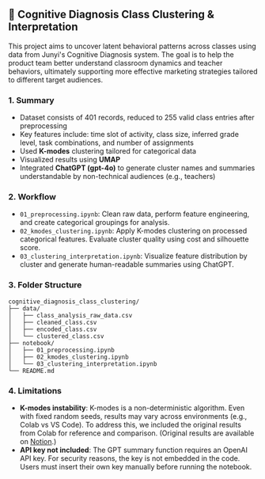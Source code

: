 ## 🧠 Cognitive Diagnosis Class Clustering & Interpretation

This project aims to uncover latent behavioral patterns across classes using data from Junyi's Cognitive Diagnosis system. The goal is to help the product team better understand classroom dynamics and teacher behaviors, ultimately supporting more effective marketing strategies tailored to different target audiences.

### 1. Summary

- Dataset consists of 401 records, reduced to 255 valid class entries after preprocessing
- Key features include: time slot of activity, class size, inferred grade level, task combinations, and number of assignments
- Used **K-modes** clustering tailored for categorical data
- Visualized results using **UMAP**
- Integrated **ChatGPT (gpt-4o)** to generate cluster names and summaries understandable by non-technical audiences (e.g., teachers)

### 2. Workflow
- `01_preprocessing.ipynb`: Clean raw data, perform feature engineering, and create categorical groupings for analysis.
- `02_kmodes_clustering.ipynb`: Apply K-modes clustering on processed categorical features. Evaluate cluster quality using cost and silhouette score.
- `03_clustering_interpretation.ipynb`: Visualize feature distribution by cluster and generate human-readable summaries using ChatGPT.

### 3. Folder Structure
```
cognitive_diagnosis_class_clustering/
├── data/
│   ├── class_analysis_raw_data.csv
│   ├── cleaned_class.csv
│   ├── encoded_class.csv
│   └── clustered_class.csv
├── notebook/
│   ├── 01_preprocessing.ipynb
│   ├── 02_kmodes_clustering.ipynb
│   └── 03_clustering_interpretation.ipynb
└── README.md
```

### 4. Limitations
- **K-modes instability**: K-modes is a non-deterministic algorithm. Even with fixed random seeds, results may vary across environments (e.g., Colab vs VS Code). To address this, we included the original results from Colab for reference and comparison. (Original results are available on [Notion](https://www.notion.so/junyiacademy/S2-2108e22e516480f9bce1e8589d67f80c).)
- **API key not included**: The GPT summary function requires an OpenAI API key. For security reasons, the key is not embedded in the code. Users must insert their own key manually before running the notebook.
